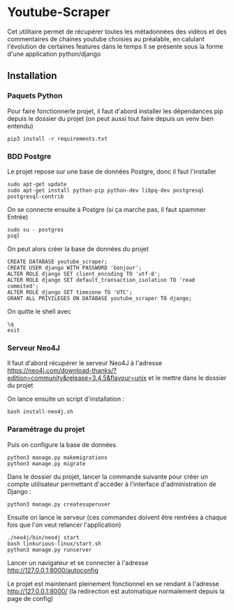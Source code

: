 # Youtube-Scraper

Cet utilitaire permet de récupérer toutes les métadonnées des vidéos et des commentaires de chaines youtube choisies au préalable, en calulant l'évolution de certaines features dans le temps
Il se présente sous la forme d'une application python/django

## Installation

### Paquets Python

Pour faire fonctionnerle projet, il faut d'abord installer les dépendances pip depuis le dossier du projet (on peut aussi tout faire depuis un venv bien entendu)

	pip3 install -r requirements.txt

### BDD Postgre

Le projet repose sur une base de données Postgre, donc il faut l'installer

	sudo apt-get update
	sudo apt-get install python-pip python-dev libpq-dev postgresql postgresql-contrib

On se connecte ensuite à Postgre (si ça marche pas, il faut spammer Entrée)

	sudo su - postgres
	psql

On peut alors créer la base de données du projet


	CREATE DATABASE youtube_scraper;
	CREATE USER django WITH PASSWORD 'bonjour';
	ALTER ROLE django SET client_encoding TO 'utf-8';
	ALTER ROLE django SET default_transaction_isolation TO 'read commited';
	ALTER ROLE django SET timezone TO 'UTC';
	GRANT ALL PRIVILEGES ON DATABASE youtube_scraper TO django;

On quitte le shell avec 

	\q
	exit

### Serveur Neo4J

Il faut d'abord récupérer le serveur Neo4J à l'adresse <https://neo4j.com/download-thanks/?edition=community&release=3.4.5&flavour=unix> et le mettre dans le dossier du projet

On lance ensuite un script d'installation : 

	bash install-neo4j.sh


### Paramétrage du projet

Puis on configure la base de données

	python3 manage.py makemigrations
	python3 manage.py migrate

Dans le dossier du projet, lancer la commande suivante pour créer un compte utilisateur permettant d'accéder à l'interface d'administration de Django :

	python3 manage.py createsuperuser

Ensuite on lance le serveur (ces commandes doivent être rentrées à chaque fois que l'on veut relancer l'application)

	./neo4j/bin/neo4j start
	bash linkurious-linux/start.sh
	python3 manage.py runserver

Lancer un navigateur et se connecter à l'adresse <http://127.0.0.1:8000/autoconfig>

Le projet est maintenant pleinement fonctionnel en se rendant à l'adresse <http://127.0.0.1:8000/> (la redirection est automatique normalement depuis la page de config)

